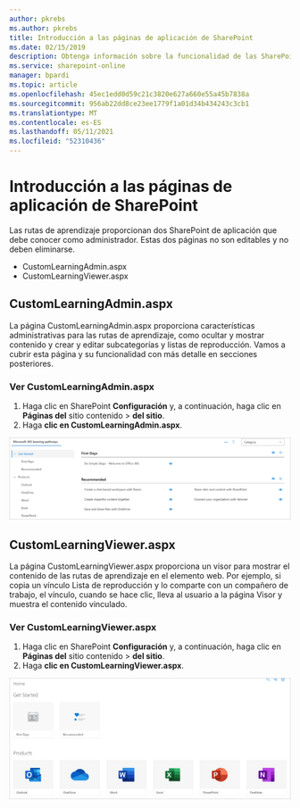 ```yaml
---
author: pkrebs
ms.author: pkrebs
title: Introducción a las páginas de aplicación de SharePoint
ms.date: 02/15/2019
description: Obtenga información sobre la funcionalidad de las SharePoint de aplicaciones en Microsoft 365 de aprendizaje
ms.service: sharepoint-online
manager: bpardi
ms.topic: article
ms.openlocfilehash: 45ec1edd0d59c21c3820e627a660e55a45b7838a
ms.sourcegitcommit: 956ab22dd8ce23ee1779f1a01d34b434243c3cb1
ms.translationtype: MT
ms.contentlocale: es-ES
ms.lasthandoff: 05/11/2021
ms.locfileid: "52310436"
---
```

# <a name="get-to-know-the-sharepoint-application-pages"></a>Introducción a las páginas de aplicación de SharePoint

Las rutas de aprendizaje proporcionan dos SharePoint de aplicación que debe conocer como administrador. Estas dos páginas no son editables y no deben eliminarse. 

- CustomLearningAdmin.aspx
- CustomLearningViewer.aspx

## <a name="customlearningadminaspx"></a>CustomLearningAdmin.aspx

La página CustomLearningAdmin.aspx proporciona características administrativas para las rutas de aprendizaje, como ocultar y mostrar contenido y crear y editar subcategorías y listas de reproducción. Vamos a cubrir esta página y su funcionalidad con más detalle en secciones posteriores.

### <a name="view-customlearningadminaspx"></a>Ver CustomLearningAdmin.aspx

1. Haga clic en SharePoint **Configuración** y, a continuación, haga clic en **Páginas del** sitio contenido  >  **del sitio**. 
2. Haga **clic en CustomLearningAdmin.aspx**. 

![cg-adminapppage.png](media/cg-adminapppage.png)

## <a name="customlearningvieweraspx"></a>CustomLearningViewer.aspx
La página CustomLearningViewer.aspx proporciona un visor para mostrar el contenido de las rutas de aprendizaje en el elemento web. Por ejemplo, si copia un vínculo Lista de reproducción y lo comparte con un compañero de trabajo, el vínculo, cuando se hace clic, lleva al usuario a la página Visor y muestra el contenido vinculado. 

### <a name="view-customlearningvieweraspx"></a>Ver CustomLearningViewer.aspx

1. Haga clic en SharePoint **Configuración** y, a continuación, haga clic en **Páginas del** sitio contenido  >  **del sitio**. 
2. Haga **clic en CustomLearningViewer.aspx**. 

![cg-viewerapppage.png](media/cg-viewerapppage.png)

